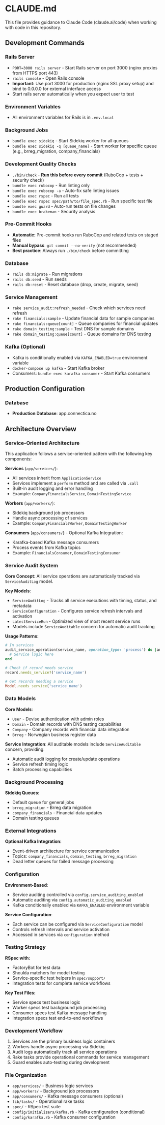 # CLAUDE.md

This file provides guidance to Claude Code (claude.ai/code) when working with code in this repository.

## Development Commands

### Rails Server
- `PORT=3000 rails server` - Start Rails server on port 3000 (nginx proxies from HTTPS port 443)
- `rails console` - Open Rails console
- **Important**: Use port 3000 for production (nginx SSL proxy setup) and bind to 0.0.0.0 for external interface access
- Start rails server automatically when you expect user to test

### Environment Variables
- All environment variables for Rails is in `.env.local`

### Background Jobs
- `bundle exec sidekiq` - Start Sidekiq worker for all queues
- `bundle exec sidekiq -q [queue_name]` - Start worker for specific queue (e.g., brreg_migration, company_financials)

### Development Quality Checks
- `./bin/check` - **Run this before every commit** (RuboCop + tests + security check)
- `bundle exec rubocop` - Run linting only
- `bundle exec rubocop -a` - Auto-fix safe linting issues
- `bundle exec rspec` - Run all tests
- `bundle exec rspec spec/path/to/file_spec.rb` - Run specific test file
- `bundle exec guard` - Auto-run tests on file changes
- `bundle exec brakeman` - Security analysis

### Pre-Commit Hooks
- **Automatic**: Pre-commit hooks run RuboCop and related tests on staged files
- **Manual bypass**: `git commit --no-verify` (not recommended)
- **Best practice**: Always run `./bin/check` before committing

### Database
- `rails db:migrate` - Run migrations
- `rails db:seed` - Run seeds
- `rails db:reset` - Reset database (drop, create, migrate, seed)

### Service Management
- `rake service_audit:refresh_needed` - Check which services need refresh
- `rake financials:sample` - Update financial data for sample companies
- `rake financials:queue[count]` - Queue companies for financial updates
- `rake domain_testing:sample` - Test DNS for sample domains
- `rake domain_testing:queue[count]` - Queue domains for DNS testing

### Kafka (Optional)
- Kafka is conditionally enabled via `KAFKA_ENABLED=true` environment variable
- `docker-compose up kafka` - Start Kafka broker
- Consumers: `bundle exec karafka consumer` - Start Kafka consumers

## Production Configuration

### Database
- **Production Database**: app.connectica.no

## Architecture Overview

### Service-Oriented Architecture
This application follows a service-oriented pattern with the following key components:

**Services** (`app/services/`):
- All services inherit from `ApplicationService`
- Services implement a `perform` method and are called via `.call`
- Built-in audit logging and error handling
- Example: `CompanyFinancialsService`, `DomainTestingService`

**Workers** (`app/workers/`):
- Sidekiq background job processors
- Handle async processing of services
- Example: `CompanyFinancialsWorker`, `DomainTestingWorker`

**Consumers** (`app/consumers/`) - Optional Kafka Integration:
- Karafka-based Kafka message consumers
- Process events from Kafka topics
- Example: `FinancialsConsumer`, `DomainTestingConsumer`

### Service Audit System
**Core Concept**: All service operations are automatically tracked via `ServiceAuditLog` model.

**Key Models**:
- `ServiceAuditLog` - Tracks all service executions with timing, status, and metadata
- `ServiceConfiguration` - Configures service refresh intervals and activation
- `LatestServiceRun` - Optimized view of most recent service runs
- Models include `ServiceAuditable` concern for automatic audit tracking

**Usage Patterns**:
```ruby
# In services
audit_service_operation(service_name, operation_type: 'process') do |audit_log|
  # Service logic here
end

# Check if record needs service
record.needs_service?('service_name')

# Get records needing a service
Model.needs_service('service_name')
```

### Data Models
**Core Models**:
- `User` - Devise authentication with admin roles
- `Domain` - Domain records with DNS testing capabilities
- `Company` - Company records with financial data integration
- `Brreg` - Norwegian business register data

**Service Integration**:
All auditable models include `ServiceAuditable` concern, providing:
- Automatic audit logging for create/update operations
- Service refresh timing logic
- Batch processing capabilities

### Background Processing
**Sidekiq Queues**:
- Default queue for general jobs
- `brreg_migration` - Brreg data migration
- `company_financials` - Financial data updates
- Domain testing queues

### External Integrations
**Optional Kafka Integration**:
- Event-driven architecture for service communication
- Topics: `company_financials`, `domain_testing`, `brreg_migration`
- Dead letter queues for failed message processing

### Configuration
**Environment-Based**:
- Service auditing controlled via `config.service_auditing_enabled`
- Automatic auditing via `config.automatic_auditing_enabled`
- Kafka conditionally enabled via `KAFKA_ENABLED` environment variable

**Service Configuration**:
- Each service can be configured via `ServiceConfiguration` model
- Controls refresh intervals and service activation
- Accessed in services via `configuration` method

### Testing Strategy
**RSpec with:**
- FactoryBot for test data
- Shoulda matchers for model testing
- Service-specific test helpers in `spec/support/`
- Integration tests for complete service workflows

**Key Test Files**:
- Service specs test business logic
- Worker specs test background job processing
- Consumer specs test Kafka message handling
- Integration specs test end-to-end workflows

### Development Workflow
1. Services are the primary business logic containers
2. Workers handle async processing via Sidekiq
3. Audit logs automatically track all service operations
4. Rake tasks provide operational commands for service management
5. Guard enables auto-testing during development

### File Organization
- `app/services/` - Business logic services
- `app/workers/` - Background job processors
- `app/consumers/` - Kafka message consumers (optional)
- `lib/tasks/` - Operational rake tasks
- `spec/` - RSpec test suite
- `config/initializers/kafka.rb` - Kafka configuration (conditional)
- `config/karafka.rb` - Kafka consumer configuration